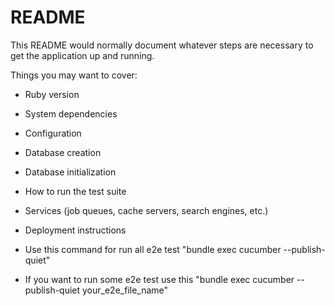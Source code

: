 # README

This README would normally document whatever steps are necessary to get the
application up and running.

Things you may want to cover:

* Ruby version

* System dependencies

* Configuration

* Database creation

* Database initialization

* How to run the test suite

* Services (job queues, cache servers, search engines, etc.)

* Deployment instructions

* Use this command for run all e2e test "bundle exec cucumber --publish-quiet"

* If you want to run some e2e test use this "bundle exec cucumber --publish-quiet your_e2e_file_name"
